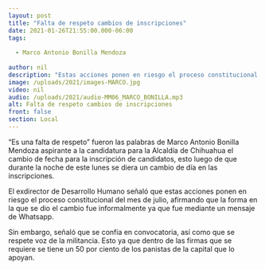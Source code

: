 ```yaml
---
layout: post
title: "Falta de respeto cambios de inscripciones"
date: 2021-01-26T21:55:00.000-06:00
tags:
  
  - Marco Antonio Bonilla Mendoza
  
author: nil
description: "Estas acciones ponen en riesgo el proceso constitucional del mes de julio."
image: /uploads/2021/images-MARCO.jpg
video: nil
audio: /uploads/2021/audio-MM06_MARCO_BONILLA.mp3
alt: Falta de respeto cambios de inscripciones
front: false
section: Local
---
```


“Es una falta de respeto” fueron las palabras de Marco Antonio Bonilla Mendoza aspirante a la candidatura para la Alcaldía de Chihuahua el cambio de fecha para la inscripción de candidatos, esto luego de que durante la noche de este lunes se diera un cambio de día en las inscripciones.

El exdirector de Desarrollo Humano señaló que estas acciones ponen en riesgo el proceso constitucional del mes de julio, afirmando que la forma en la que se dio el cambio fue informalmente ya que fue mediante un mensaje de Whatsapp.

Sin embargo, señaló que se confía en convocatoria, así como que se respete voz de la militancia. Esto ya que dentro de las firmas que se requiere se tiene un 50 por ciento de los panistas de la capital que lo apoyan.